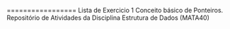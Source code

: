 =================
Lista de Exercicio 1
Conceito básico de Ponteiros.
Repositório de Atividades da Disciplina Estrutura de Dados (MATA40)
